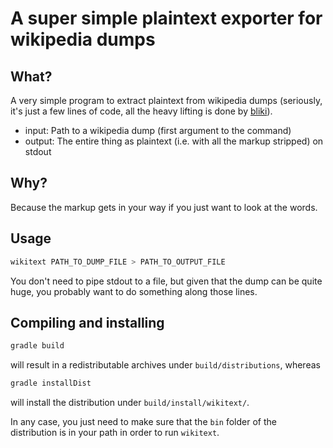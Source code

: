 # A super simple plaintext exporter for wikipedia dumps

## What?

A very simple program to extract plaintext from wikipedia dumps (seriously, it's just a few lines of code, all the heavy lifting is done by [bliki]).

- input: Path to a wikipedia dump (first argument to the command)
- output: The entire thing as plaintext (i.e. with all the markup stripped) on stdout

## Why?

Because the markup gets in your way if you just want to look at the words.

## Usage

```bash
wikitext PATH_TO_DUMP_FILE > PATH_TO_OUTPUT_FILE
```

You don't need to pipe stdout to a file, but given that the dump can be quite huge, you probably want to do something along those lines.


## Compiling and installing

```bash
gradle build
```

will result in a redistributable archives under `build/distributions`, whereas

```bash
gradle installDist
```

will install the distribution under `build/install/wikitext/`.

In any case, you just need to make sure that the `bin` folder of the
distribution is in your path in order to run `wikitext`.


[bliki]: https://bitbucket.org/axelclk/info.bliki.wiki
[gradle]: https://gradle.org

